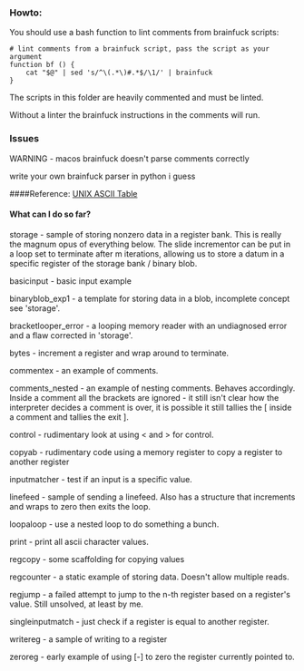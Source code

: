 

### Howto:

You should use a bash function to lint comments from brainfuck scripts:

    # lint comments from a brainfuck script, pass the script as your argument
    function bf () {
        cat "$@" | sed 's/^\(.*\)#.*$/\1/' | brainfuck
    }

The scripts in this folder are heavily commented and must be linted.

Without a linter the brainfuck instructions in the comments will run.


### Issues

WARNING - macos brainfuck doesn't parse comments correctly

write your own brainfuck parser in python i guess


####Reference:
[UNIX ASCII Table](http://www.unix-manuals.com/refs/misc/ascii-table.html)

#### What can I do so far?

storage - sample of storing nonzero data in a register bank. This is really the magnum opus of everything below. The slide incrementor can be put in a loop set to terminate after m iterations, allowing us to store a datum in a specific register of the storage bank / binary blob.

basicinput - basic input example

binaryblob_exp1 - a template for storing data in a blob, incomplete concept see 'storage'.

bracketlooper_error - a looping memory reader with an undiagnosed error and a flaw corrected in 'storage'.

bytes - increment a register and wrap around to terminate.

commentex - an example of comments.

comments_nested - an example of nesting comments. Behaves accordingly. Inside a comment all the brackets are ignored - it still isn't clear how the interpreter decides a comment is over, it is possible it still tallies the [ inside a comment and tallies the exit ].

control - rudimentary look at using < and > for control.

copyab - rudimentary code using a memory register to copy a register to another register

inputmatcher - test if an input is a specific value.

linefeed - sample of sending a linefeed. Also has a structure that increments and wraps to zero then exits the loop.

loopaloop - use a nested loop to do something a bunch.

print - print all ascii character values.

regcopy - some scaffolding for copying values

regcounter - a static example of storing data. Doesn't allow multiple reads.

regjump - a failed attempt to jump to the n-th register based on a register's value. Still unsolved, at least by me.

singleinputmatch - just check if a register is equal to another register.

writereg - a sample of writing to a register

zeroreg - early example of using [-] to zero the register currently pointed to. 



